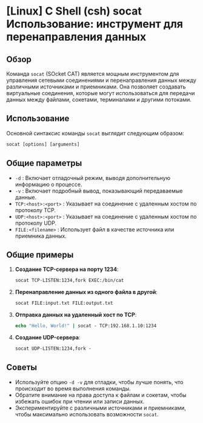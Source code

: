# [Linux] C Shell (csh) socat Использование: инструмент для перенаправления данных

## Обзор
Команда `socat` (SOcket CAT) является мощным инструментом для управления сетевыми соединениями и перенаправления данных между различными источниками и приемниками. Она позволяет создавать виртуальные соединения, которые могут использоваться для передачи данных между файлами, сокетами, терминалами и другими потоками.

## Использование
Основной синтаксис команды `socat` выглядит следующим образом:

```csh
socat [options] [arguments]
```

## Общие параметры
- `-d` : Включает отладочный режим, выводя дополнительную информацию о процессе.
- `-v` : Включает подробный вывод, показывающий передаваемые данные.
- `TCP:<host>:<port>` : Указывает на соединение с удаленным хостом по протоколу TCP.
- `UDP:<host>:<port>` : Указывает на соединение с удаленным хостом по протоколу UDP.
- `FILE:<filename>` : Использует файл в качестве источника или приемника данных.

## Общие примеры

1. **Создание TCP-сервера на порту 1234**:
   ```csh
   socat TCP-LISTEN:1234,fork EXEC:/bin/cat
   ```

2. **Перенаправление данных из одного файла в другой**:
   ```csh
   socat FILE:input.txt FILE:output.txt
   ```

3. **Отправка данных на удаленный хост по TCP**:
   ```csh
   echo "Hello, World!" | socat - TCP:192.168.1.10:1234
   ```

4. **Создание UDP-сервера**:
   ```csh
   socat UDP-LISTEN:1234,fork - 
   ```

## Советы
- Используйте опцию `-d -v` для отладки, чтобы лучше понять, что происходит во время выполнения команды.
- Обратите внимание на права доступа к файлам и сокетам, чтобы избежать ошибок при чтении или записи данных.
- Экспериментируйте с различными источниками и приемниками, чтобы максимально использовать возможности `socat`.